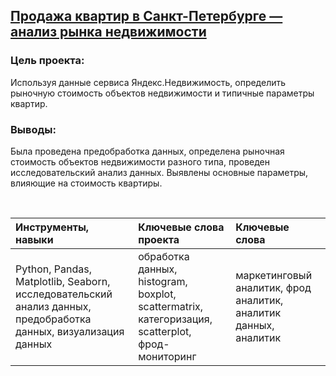 ## **[Продажа квартир в Санкт-Петербурге — анализ рынка недвижимости](https://github.com/Yulia-Kalenova/Portfolio_Yandex_DA/blob/main/DA_Real_estate_Spb/YP_DA_real_estate_Spb.ipynb)**

### **Цель проекта:** 
Используя данные сервиса Яндекс.Недвижимость, определить рыночную стоимость объектов недвижимости и типичные параметры квартир.

### **Выводы:**
Была проведена предобработка данных, определена рыночная стоимость объектов недвижимости разного типа, проведен исследовательский анализ данных. Выявлены основные параметры, влияющие на стоимость квартиры.

<br>

|Инструменты, навыки |Ключевые слова проекта|Ключевые слова|
|:----------------|:-------|:-------------------|
|Python, Pandas, Matplotlib, Seaborn,  исследовательский анализ данных, предобработка данных, визуализация данных|обработка данных, histogram, boxplot, scattermatrix, категоризация, scatterplot,  фрод-мониторинг| маркетинговый аналитик, фрод аналитик, аналитик данных, аналитик|


